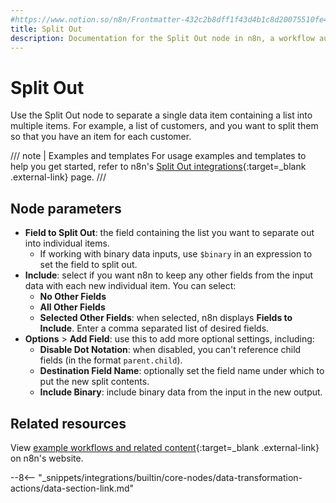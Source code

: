 ```yaml
---
#https://www.notion.so/n8n/Frontmatter-432c2b8dff1f43d4b1c8d20075510fe4
title: Split Out
description: Documentation for the Split Out node in n8n, a workflow automation platform. Includes guidance on usage, and links to examples.
---
```


# Split Out

Use the Split Out node to separate a single data item containing a list into multiple items. For example, a list of customers, and you want to split them so that you have an item for each customer.

///  note  | Examples and templates
For usage examples and templates to help you get started, refer to n8n's [Split Out integrations](https://n8n.io/integrations/split-out/){:target=_blank .external-link} page.
///

## Node parameters

* **Field to Split Out**: the field containing the list you want to separate out into individual items.
	* If working with binary data inputs, use `$binary` in an expression to set the field to split out.
* **Include**: select if you want n8n to keep any other fields from the input data with each new individual item. You can select:
    * **No Other Fields**
    * **All Other Fields**
    * **Selected Other Fields**: when selected, n8n displays **Fields to Include**. Enter a comma separated list of desired fields.
* **Options** > **Add Field**: use this to add more optional settings, including:
	* **Disable Dot Notation**: when disabled, you can't reference child fields (in the format `parent.child`).	
	* **Destination Field Name**: optionally set the field name under which to put the new split contents.
	* **Include Binary**: include binary data from the input in the new output.

## Related resources

View [example workflows and related content](https://n8n.io/integrations/split-out/){:target=_blank .external-link} on n8n's website.

--8<-- "_snippets/integrations/builtin/core-nodes/data-transformation-actions/data-section-link.md"
